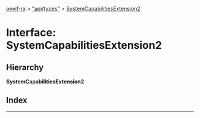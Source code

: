 [onvif-rx](../README.md) > ["api/types"](../modules/_api_types_.md) > [SystemCapabilitiesExtension2](../interfaces/_api_types_.systemcapabilitiesextension2.md)

# Interface: SystemCapabilitiesExtension2

## Hierarchy

**SystemCapabilitiesExtension2**

## Index

---

